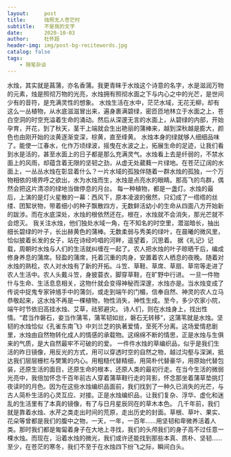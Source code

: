 ```yaml
---
layout:     post
title:      烛照无人苍茫时
subtitle:   不是我的文字
date:       2020-10-03
author:     杜怀超
header-img: img/post-bg-recitewords.jpg
catalog: false
tags:
    - 随笔杂谈
---
```


  水烛，其实就是菖蒲，亦名香蒲。我更青睐于水烛这个诗意的名字，水是滋润万物的元素，烛是照彻万物的光亮，水烛拥有照彻水面之下与内心之中的光芒，是世间少有的音符，是充满灵性的想象。
  水烛生活在水中，茫茫水域，无花无柳，却有这么一丛植物，从水底滋滋冒出来，遍身裹满碧绿，密匝匝地林立于水面之上，苍白空洞的时空充溢着生命的涌动。然后从深邃无言的水面上，从碧绿的内部，开始孕育，开花，到了秋天，茎干上端就会生出艳丽的蒲棒来，越到深秋越是膨大，颜色也由刚开始的淡黄逐渐变深，棕黄，直至绛黄。
  水烛本身的绿就够人细细品味了。能使一江春水，化作万顷绿波，摇曳在水波之上，拓展生命的足迹，让我们看到水是活的，甚至水面上的日子都是那么充满灵气。水烛看上去是纤弱的，不禁水面上的风雨，却蕴含着无限的坚韧之劲，从虚无处葳蕤一片绿地。在苍茫辽阔的水面上，一丛丛水烛在彰显着什么？一片水域的孤独伴随着一群水烛的孤独，一个万物相依的境界呼之欲出，水为水烛而生，水烛是点亮水的眼睛。那高飞的鸟群，偶然会把这片清凉的绿地当做停息的月台。
  每一种植物，都是一盏灯。水烛的最后，上演的是灯火星散的一幕：西风下，原本凌波的傲然，只幻成了一绺绺的丝缕、团絮状物，带着细小的种子飘散四方，无数鲜活幼小的生命从四面八方开始新的跋涉。而在水底深处，水烛的根依然还在。根在，水烛就不会消失，那光芒就不会熄灭。
  我关注水烛，他们独处水域一角，在不知名的时空里，潜滋暗长，抽出细长碧绿的叶子，长出赫黄色的蒲棒。无数柔弱与秀美的绿叶，在晨曦的微风里，恰似披着长发的女子，站在诗经吟唱的河畔，遥望着，沉思着。
  据《礼记》记载，周朝时水烛与人们的生活就纠缠在一起了。农人把水烛的叶子晾晒干后，编成修身养息的蒲席。轻盈的蒲席，托着沉重的肉身，安置着农人栖息的夜晚。随着对水烛的熟稔，农人对水烛有了新的开拓。斗笠、草鞋、草席、草扇、草帘等走进了农人生活中。农人头戴斗笠，身披蓑衣，脚穿草鞋，在旷野中行进。
  一旦一件物什与生命、生活息息相关，这物什就会变得神秘而深邃，水烛亦是。当水烛变成了传说中捉鬼专家钟馗手中的蒲剑，或走到端午的门楣，信奉自然、神灵的农人立马恭敬起来，这水烛不再是一棵植物，物性消失，神性生成。至今，多少农家小院，端午时节依旧高挂水烛、艾草，祛邪避灾。
  诗人们，则在水烛身上，找出性情。“君当作磐石，妾当作蒲苇，蒲苇韧如丝，磐石无转移”，这蒲苇就是水烛。坚韧的水烛恰似《孔雀东南飞》中刘兰芝的执著爱情，至死不分离。这场爱情悲剧里，水烛由自然物转化成人的情感的承载物。这绵绵不断的情思，正是水烛与生俱来的气质，是大自然最牢不可破的的爱。
  一件件水烛的草编织品，似乎是我们生活的昨日镜像，用反光的方式，用可以穿透时空的自然之物，越过沟壑与深渊，抵达我们层层栅栏与樊篱的内心。用粗糙代替精细，用简朴代替豪华，用原始代替包装，还原生活的面目，还原生命的根本，还原人类的最初行走。在当今生活的微弱光亮中，我倍加怀念千百年前古人穿着蒲草鞋行走的背影，怀念那坐着蒲草垫挑灯夜读时的月色。因为在这些水烛编织品面前，我们找到了一种久已消失的光芒，与古人简朴生活的心灵互应、对接。正是水烛编织品，让我们复杂、浮华、虚化和迷乱的生活里有了本真的镜像，有了与日月星辰同在的草木本色。
  几千年前，我们就是靠着水烛、水芹之类走出时间的荒原，走出历史的封面。草根、草叶、果实、花朵等曾都是我们的腹中之物，一天，一年，一百年……用坚韧和卑微养活着人类。那时我们都是匍匐着身子在大地上寻找，我们的头颅我们的身子高不过任意一棵水烛。而现在，沿着水烛的微光，我们或许还能找到那些本真、质朴、坚韧……至少，在苍茫的寒冬，我们不至于在水烛四下纷飞之际，瞬间白头。
